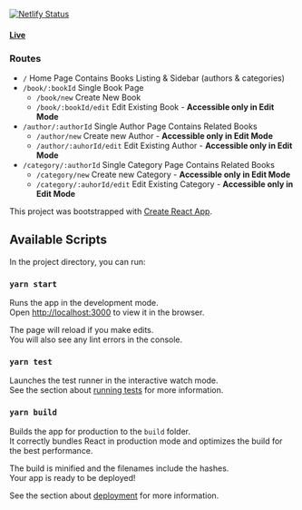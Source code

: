 [![Netlify Status](https://api.netlify.com/api/v1/badges/1e09f227-a5f4-499a-bf4b-8aaf51cbee5f/deploy-status)](https://app.netlify.com/sites/eloquent-aryabhata-ee3313/deploys)

#### [Live](https://book-store.magedmohamed.me/)

### Routes

- `/` Home Page Contains Books Listing & Sidebar (authors & categories)
- `/book/:bookId` Single Book Page
  - `/book/new` Create New Book
  - `/book/:bookId/edit` Edit Existing Book - **Accessible only in Edit Mode**
- `/author/:authorId` Single Author Page Contains Related Books
  - `/author/new` Create new Author - **Accessible only in Edit Mode**
  - `/author/:auhorId/edit` Edit Existing Author - **Accessible only in Edit Mode**
- `/category/:authorId` Single Category Page Contains Related Books
  - `/category/new` Create new Category - **Accessible only in Edit Mode**
  - `/category/:auhorId/edit` Edit Existing Category - **Accessible only in Edit Mode**

This project was bootstrapped with [Create React App](https://github.com/facebook/create-react-app).

## Available Scripts

In the project directory, you can run:

### `yarn start`

Runs the app in the development mode.<br />
Open [http://localhost:3000](http://localhost:3000) to view it in the browser.

The page will reload if you make edits.<br />
You will also see any lint errors in the console.

### `yarn test`

Launches the test runner in the interactive watch mode.<br />
See the section about [running tests](https://facebook.github.io/create-react-app/docs/running-tests) for more information.

### `yarn build`

Builds the app for production to the `build` folder.<br />
It correctly bundles React in production mode and optimizes the build for the best performance.

The build is minified and the filenames include the hashes.<br />
Your app is ready to be deployed!

See the section about [deployment](https://facebook.github.io/create-react-app/docs/deployment) for more information.
